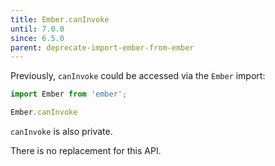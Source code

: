 ```yaml
---
title: Ember.canInvoke
until: 7.0.0
since: 6.5.0
parent: deprecate-import-ember-from-ember
---
```



Previously, `canInvoke` could be accessed via the `Ember` import:
```js
import Ember from 'ember';

Ember.canInvoke
```
`canInvoke` is also private.

There is no replacement for this API.
